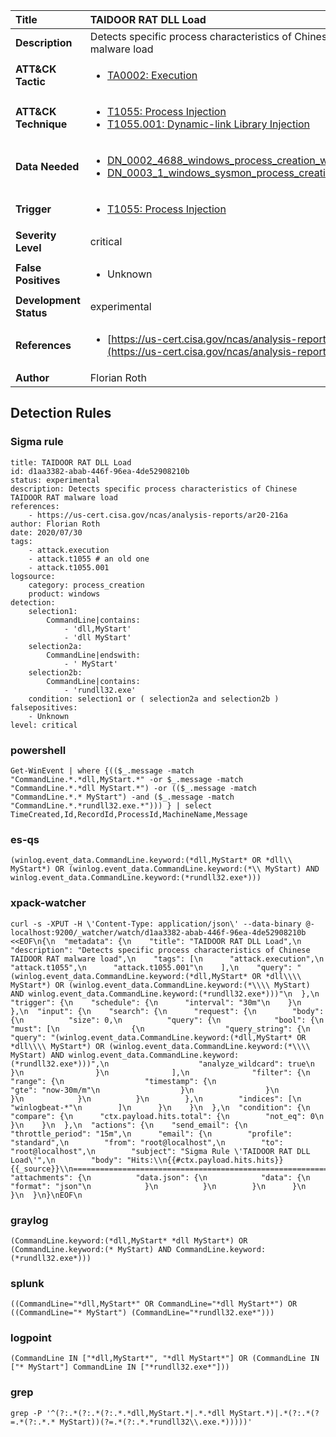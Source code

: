 | Title                    | TAIDOOR RAT DLL Load       |
|:-------------------------|:------------------|
| **Description**          | Detects specific process characteristics of Chinese TAIDOOR RAT malware load |
| **ATT&amp;CK Tactic**    |  <ul><li>[TA0002: Execution](https://attack.mitre.org/tactics/TA0002)</li></ul>  |
| **ATT&amp;CK Technique** | <ul><li>[T1055: Process Injection](https://attack.mitre.org/techniques/T1055)</li><li>[T1055.001: Dynamic-link Library Injection](https://attack.mitre.org/techniques/T1055/001)</li></ul>  |
| **Data Needed**          | <ul><li>[DN_0002_4688_windows_process_creation_with_commandline](../Data_Needed/DN_0002_4688_windows_process_creation_with_commandline.md)</li><li>[DN_0003_1_windows_sysmon_process_creation](../Data_Needed/DN_0003_1_windows_sysmon_process_creation.md)</li></ul>  |
| **Trigger**              | <ul><li>[T1055: Process Injection](../Triggers/T1055.md)</li></ul>  |
| **Severity Level**       | critical |
| **False Positives**      | <ul><li>Unknown</li></ul>  |
| **Development Status**   | experimental |
| **References**           | <ul><li>[https://us-cert.cisa.gov/ncas/analysis-reports/ar20-216a](https://us-cert.cisa.gov/ncas/analysis-reports/ar20-216a)</li></ul>  |
| **Author**               | Florian Roth |


## Detection Rules

### Sigma rule

```
title: TAIDOOR RAT DLL Load
id: d1aa3382-abab-446f-96ea-4de52908210b
status: experimental
description: Detects specific process characteristics of Chinese TAIDOOR RAT malware load
references:
    - https://us-cert.cisa.gov/ncas/analysis-reports/ar20-216a
author: Florian Roth
date: 2020/07/30
tags:
    - attack.execution
    - attack.t1055 # an old one
    - attack.t1055.001
logsource:
    category: process_creation
    product: windows
detection:
    selection1:
        CommandLine|contains:
            - 'dll,MyStart'
            - 'dll MyStart'
    selection2a:
        CommandLine|endswith:
            - ' MyStart'
    selection2b:
        CommandLine|contains:
            - 'rundll32.exe' 
    condition: selection1 or ( selection2a and selection2b )
falsepositives:
    - Unknown
level: critical

```





### powershell
    
```
Get-WinEvent | where {(($_.message -match "CommandLine.*.*dll,MyStart.*" -or $_.message -match "CommandLine.*.*dll MyStart.*") -or (($_.message -match "CommandLine.*.* MyStart") -and ($_.message -match "CommandLine.*.*rundll32.exe.*"))) } | select TimeCreated,Id,RecordId,ProcessId,MachineName,Message
```


### es-qs
    
```
(winlog.event_data.CommandLine.keyword:(*dll,MyStart* OR *dll\\ MyStart*) OR (winlog.event_data.CommandLine.keyword:(*\\ MyStart) AND winlog.event_data.CommandLine.keyword:(*rundll32.exe*)))
```


### xpack-watcher
    
```
curl -s -XPUT -H \'Content-Type: application/json\' --data-binary @- localhost:9200/_watcher/watch/d1aa3382-abab-446f-96ea-4de52908210b <<EOF\n{\n  "metadata": {\n    "title": "TAIDOOR RAT DLL Load",\n    "description": "Detects specific process characteristics of Chinese TAIDOOR RAT malware load",\n    "tags": [\n      "attack.execution",\n      "attack.t1055",\n      "attack.t1055.001"\n    ],\n    "query": "(winlog.event_data.CommandLine.keyword:(*dll,MyStart* OR *dll\\\\ MyStart*) OR (winlog.event_data.CommandLine.keyword:(*\\\\ MyStart) AND winlog.event_data.CommandLine.keyword:(*rundll32.exe*)))"\n  },\n  "trigger": {\n    "schedule": {\n      "interval": "30m"\n    }\n  },\n  "input": {\n    "search": {\n      "request": {\n        "body": {\n          "size": 0,\n          "query": {\n            "bool": {\n              "must": [\n                {\n                  "query_string": {\n                    "query": "(winlog.event_data.CommandLine.keyword:(*dll,MyStart* OR *dll\\\\ MyStart*) OR (winlog.event_data.CommandLine.keyword:(*\\\\ MyStart) AND winlog.event_data.CommandLine.keyword:(*rundll32.exe*)))",\n                    "analyze_wildcard": true\n                  }\n                }\n              ],\n              "filter": {\n                "range": {\n                  "timestamp": {\n                    "gte": "now-30m/m"\n                  }\n                }\n              }\n            }\n          }\n        },\n        "indices": [\n          "winlogbeat-*"\n        ]\n      }\n    }\n  },\n  "condition": {\n    "compare": {\n      "ctx.payload.hits.total": {\n        "not_eq": 0\n      }\n    }\n  },\n  "actions": {\n    "send_email": {\n      "throttle_period": "15m",\n      "email": {\n        "profile": "standard",\n        "from": "root@localhost",\n        "to": "root@localhost",\n        "subject": "Sigma Rule \'TAIDOOR RAT DLL Load\'",\n        "body": "Hits:\\n{{#ctx.payload.hits.hits}}{{_source}}\\n================================================================================\\n{{/ctx.payload.hits.hits}}",\n        "attachments": {\n          "data.json": {\n            "data": {\n              "format": "json"\n            }\n          }\n        }\n      }\n    }\n  }\n}\nEOF\n
```


### graylog
    
```
(CommandLine.keyword:(*dll,MyStart* *dll MyStart*) OR (CommandLine.keyword:(* MyStart) AND CommandLine.keyword:(*rundll32.exe*)))
```


### splunk
    
```
((CommandLine="*dll,MyStart*" OR CommandLine="*dll MyStart*") OR ((CommandLine="* MyStart") (CommandLine="*rundll32.exe*")))
```


### logpoint
    
```
(CommandLine IN ["*dll,MyStart*", "*dll MyStart*"] OR (CommandLine IN ["* MyStart"] CommandLine IN ["*rundll32.exe*"]))
```


### grep
    
```
grep -P '^(?:.*(?:.*(?:.*.*dll,MyStart.*|.*.*dll MyStart.*)|.*(?:.*(?=.*(?:.*.* MyStart))(?=.*(?:.*.*rundll32\\.exe.*)))))'
```



